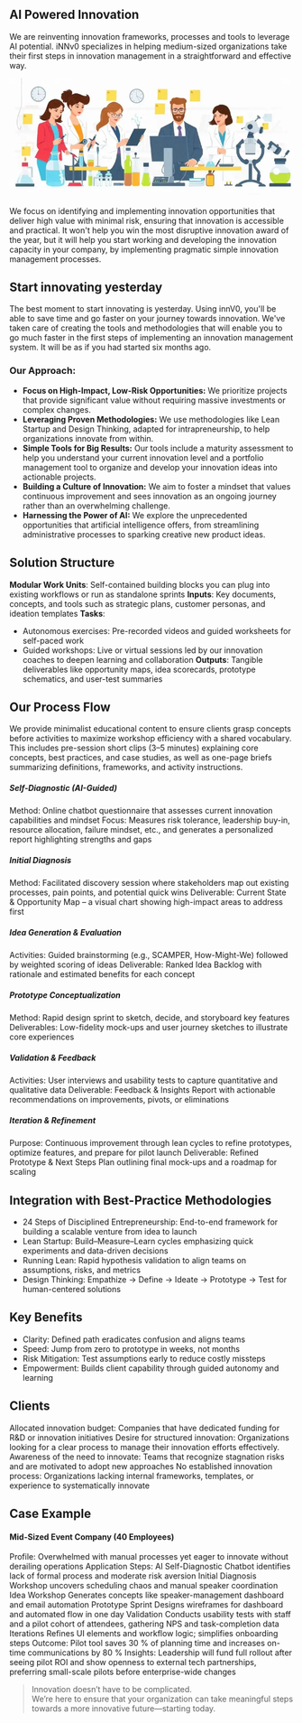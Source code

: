 <section>
  <div class="mx-auto max-w-screen-xl px-4 py-8 sm:px-6 lg:px-8">
    <div class="grid grid-cols-1 gap-4 md:grid-cols-2 md:items-center md:gap-8">
      <div>
        <div class="max-w-lg md:max-w-none">
          <h1 class="text-2xl font-semibold text-gray-900 sm:text-5xl">
            AI Powered Innovation
          </h1>
          <p class="mt-4 text-gray-700">
            We are reinventing innovation frameworks, processes and tools to leverage AI potential. iNNv0 specializes in helping medium-sized organizations take their first steps in innovation management in a straightforward and effective way.
          </p>
        </div>
      </div>
      <div>
        <img src="/assets/banner.webp" data-origin="assets/banner.webp" alt="Value Proposition">
      </div>
    </div>
  </div>
</section>

We focus on identifying and implementing innovation opportunities that deliver high value with minimal risk, ensuring that innovation is accessible and practical. It won't help you win the most disruptive innovation award of the year, but it will help you start working and developing the innovation capacity in your company, by implementing pragmatic simple innovation management processes.

## Start innovating yesterday

The best moment to start innovating is yesterday. Using innV0, you'll be able to save time and go faster on your journey towards innovation. We've taken care of creating the tools and methodologies that will enable you to go much faster in the first steps of implementing an innovation management system. It will be as if you had started six months ago. 

### Our Approach:
- **Focus on High-Impact, Low-Risk Opportunities:** We prioritize projects that provide significant value without requiring massive investments or complex changes.
- **Leveraging Proven Methodologies:** We use methodologies like Lean Startup and Design Thinking, adapted for intrapreneurship, to help organizations innovate from within.
- **Simple Tools for Big Results:** Our tools include a maturity assessment to help you understand your current innovation level and a portfolio management tool to organize and develop your innovation ideas into actionable projects.
- **Building a Culture of Innovation:** We aim to foster a mindset that values continuous improvement and sees innovation as an ongoing journey rather than an overwhelming challenge.
- **Harnessing the Power of AI:** We explore the unprecedented opportunities that artificial intelligence offers, from streamlining administrative processes to sparking creative new product ideas.

## Solution Structure
**Modular Work Units**: Self-contained building blocks you can plug into existing workflows or run as standalone sprints
**Inputs**: Key documents, concepts, and tools such as strategic plans, customer personas, and ideation templates
**Tasks**:
- Autonomous exercises: Pre-recorded videos and guided worksheets for self-paced work
- Guided workshops: Live or virtual sessions led by our innovation coaches to deepen learning and collaboration
**Outputs**: Tangible deliverables like opportunity maps, idea scorecards, prototype schematics, and user-test summaries
## Our Process Flow
We provide minimalist educational content to ensure clients grasp concepts before activities to maximize workshop efficiency with a shared vocabulary. This includes pre-session short clips (3–5 minutes) explaining core concepts, best practices, and case studies, as well as one-page briefs summarizing definitions, frameworks, and activity instructions.
##### Self-Diagnostic (AI-Guided)
Method: Online chatbot questionnaire that assesses current innovation capabilities and mindset
Focus: Measures risk tolerance, leadership buy-in, resource allocation, failure mindset, etc., and generates a personalized report highlighting strengths and gaps
##### Initial Diagnosis
Method: Facilitated discovery session where stakeholders map out existing processes, pain points, and potential quick wins
Deliverable: Current State & Opportunity Map – a visual chart showing high-impact areas to address first
##### Idea Generation & Evaluation
Activities: Guided brainstorming (e.g., SCAMPER, How-Might-We) followed by weighted scoring of ideas
Deliverable: Ranked Idea Backlog with rationale and estimated benefits for each concept
##### Prototype Conceptualization
Method: Rapid design sprint to sketch, decide, and storyboard key features
Deliverables: Low-fidelity mock-ups and user journey sketches to illustrate core experiences
##### Validation & Feedback
Activities: User interviews and usability tests to capture quantitative and qualitative data
Deliverable: Feedback & Insights Report with actionable recommendations on improvements, pivots, or eliminations
##### Iteration & Refinement
Purpose: Continuous improvement through lean cycles to refine prototypes, optimize features, and prepare for pilot launch
Deliverable: Refined Prototype & Next Steps Plan outlining final mock-ups and a roadmap for scaling

## Integration with Best-Practice Methodologies
- 24 Steps of Disciplined Entrepreneurship: End-to-end framework for building a scalable venture from idea to launch
- Lean Startup: Build–Measure–Learn cycles emphasizing quick experiments and data-driven decisions
- Running Lean: Rapid hypothesis validation to align teams on assumptions, risks, and metrics
- Design Thinking: Empathize → Define → Ideate → Prototype → Test for human-centered solutions

## Key Benefits
- Clarity: Defined path eradicates confusion and aligns teams
- Speed: Jump from zero to prototype in weeks, not months
- Risk Mitigation: Test assumptions early to reduce costly missteps
- Empowerment: Builds client capability through guided autonomy and learning

## Clients
Allocated innovation budget: Companies that have dedicated funding for R&D or innovation initiatives
Desire for structured innovation: Organizations looking for a clear process to manage their innovation efforts effectively.
Awareness of the need to innovate: Teams that recognize stagnation risks and are motivated to adopt new approaches
No established innovation process: Organizations lacking internal frameworks, templates, or experience to systematically innovate

## Case Example

#### Mid-Sized Event Company (40 Employees)
Profile: Overwhelmed with manual processes yet eager to innovate without derailing operations
Application Steps:
AI Self-Diagnostic Chatbot identifies lack of formal process and moderate risk aversion
Initial Diagnosis Workshop uncovers scheduling chaos and manual speaker coordination
Idea Workshop Generates concepts like speaker-management dashboard and email automation
Prototype Sprint Designs wireframes for dashboard and automated flow in one day
Validation Conducts usability tests with staff and a pilot cohort of attendees, gathering NPS and task-completion data
Iterations Refines UI elements and workflow logic; simplifies onboarding steps
Outcome: Pilot tool saves 30 % of planning time and increases on-time communications by 80 %
Insights: Leadership will fund full rollout after seeing pilot ROI and show openness to external tech partnerships, preferring small-scale pilots before enterprise-wide changes

> Innovation doesn’t have to be complicated.  
> We’re here to ensure that your organization can take meaningful steps towards a more innovative future—starting today.